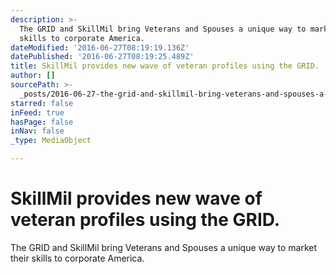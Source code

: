 ```yaml
---
description: >-
  The GRID and SkillMil bring Veterans and Spouses a unique way to market their
  skills to corporate America.
dateModified: '2016-06-27T08:19:19.136Z'
datePublished: '2016-06-27T08:19:25.489Z'
title: SkillMil provides new wave of veteran profiles using the GRID.
author: []
sourcePath: >-
  _posts/2016-06-27-the-grid-and-skillmil-bring-veterans-and-spouses-a-unique-wa.md
starred: false
inFeed: true
hasPage: false
inNav: false
_type: MediaObject

---
```

# SkillMil provides new wave of veteran profiles using the GRID.

The GRID and SkillMil bring Veterans and Spouses a unique way to market their skills to corporate America.